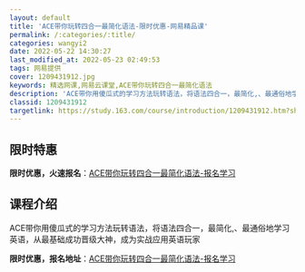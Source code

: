 ```yaml
---
layout: default
title: 'ACE带你玩转四合一最简化语法-限时优惠-网易精品课'
permalink: /:categories/:title/
categories: wangyi2
date: 2022-05-22 14:30:27
last_modified_at: 2022-05-23 02:49:53
tags: 网易提供
cover: 1209431912.jpg
keywords: 精选网课,网易云课堂,ACE带你玩转四合一最简化语法
description: 'ACE带你用傻瓜式的学习方法玩转语法，将语法四合一，最简化,、最通俗地学习英语，从最基础成功晋级大神，成为实战应用英语玩'
classid: 1209431912
targetlink: https://study.163.com/course/introduction/1209431912.htm?share=1&shareId=1025206652&utm_campaign=share&utm_medium=iphoneShare&utm_source=&utm_u=1025206652
---
```


## 限时特惠

**限时优惠，火速报名**：[ACE带你玩转四合一最简化语法-报名学习](https://study.163.com/course/introduction/1209431912.htm?share=1&shareId=1025206652&utm_campaign=share&utm_medium=iphoneShare&utm_source=&utm_u=1025206652)

## 课程介绍

ACE带你用傻瓜式的学习方法玩转语法，将语法四合一，最简化,、最通俗地学习英语，从最基础成功晋级大神，成为实战应用英语玩家

**限时优惠，报名地址**：[ACE带你玩转四合一最简化语法-报名学习](https://study.163.com/course/introduction/1209431912.htm?share=1&shareId=1025206652&utm_campaign=share&utm_medium=iphoneShare&utm_source=&utm_u=1025206652)

